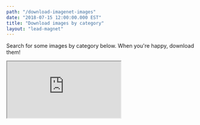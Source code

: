 ```yaml
---
path: "/download-imagenet-images"
date: "2018-07-15 12:00:00.000 EST"
title: "Download images by category"
layout: "lead-magnet"
---
```


Search for some images by category below. When you're happy, download them!

<iframe src="https://thekevinscott.github.io/imagenet-download/" />

